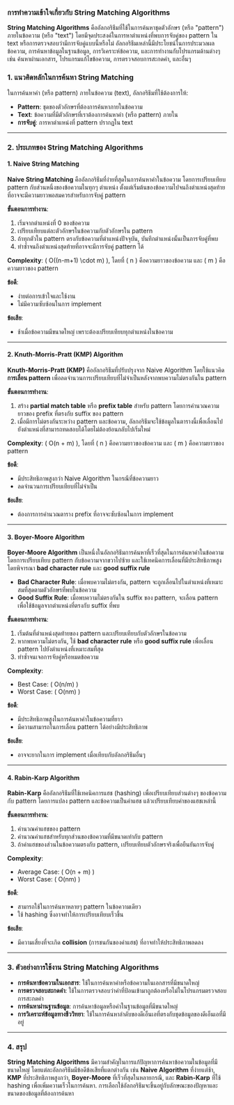 ### การทำความเข้าใจเกี่ยวกับ **String Matching Algorithms**

**String Matching Algorithms** คืออัลกอริธึมที่ใช้ในการค้นหาชุดตัวอักษร (หรือ "pattern") ภายในข้อความ (หรือ "text") โดยมีจุดประสงค์ในการหาตำแหน่งที่พบการจับคู่ของ pattern ใน text หรือการตรวจสอบว่ามีการจับคู่แบบนี้หรือไม่ อัลกอริธึมเหล่านี้มีประโยชน์ในการประมวลผลข้อความ, การค้นหาข้อมูลในฐานข้อมูล, การวิเคราะห์ข้อความ, และการทำงานกับโปรแกรมด้านต่างๆ เช่น ค้นหาผ่านเอกสาร, โปรแกรมแก้ไขข้อความ, การตรวจสอบการสะกดคำ, และอื่นๆ

### **1. แนวคิดหลักในการค้นหา String Matching**

ในการค้นหาคำ (หรือ pattern) ภายในข้อความ (text), อัลกอริธึมที่ใช้ต้องการให้:
- **Pattern**: ชุดของตัวอักษรที่ต้องการค้นหาภายในข้อความ
- **Text**: ข้อความที่มีตัวอักษรที่เราต้องการค้นหาคำ (หรือ pattern) ภายใน
- **การจับคู่**: การหาตำแหน่งที่ pattern ปรากฏใน text

---

### **2. ประเภทของ String Matching Algorithms**

#### **1. Naive String Matching**

**Naive String Matching** คืออัลกอริธึมที่ง่ายที่สุดในการค้นหาคำในข้อความ โดยการเปรียบเทียบ pattern กับส่วนหนึ่งของข้อความในทุกๆ ตำแหน่ง ตั้งแต่เริ่มต้นของข้อความไปจนถึงตำแหน่งสุดท้ายที่อาจจะมีความยาวพอสมควรสำหรับการจับคู่ pattern

**ขั้นตอนการทำงาน**:
1. เริ่มจากตำแหน่งที่ 0 ของข้อความ
2. เปรียบเทียบแต่ละตัวอักษรในข้อความกับตัวอักษรใน pattern
3. ถ้าทุกตัวใน pattern ตรงกับข้อความที่ตำแหน่งปัจจุบัน, บันทึกตำแหน่งนั้นเป็นการจับคู่ที่พบ
4. ทำซ้ำจนถึงตำแหน่งสุดท้ายที่อาจจะมีการจับคู่ pattern ได้

**Complexity**: \( O((n-m+1) \cdot m) \), โดยที่ \( n \) คือความยาวของข้อความ และ \( m \) คือความยาวของ pattern

**ข้อดี**:
- ง่ายต่อการเข้าใจและใช้งาน
- ไม่มีความซับซ้อนในการ implement

**ข้อเสีย**:
- ช้าเมื่อข้อความมีขนาดใหญ่ เพราะต้องเปรียบเทียบทุกตำแหน่งในข้อความ

---

#### **2. Knuth-Morris-Pratt (KMP) Algorithm**

**Knuth-Morris-Pratt (KMP)** คืออัลกอริธึมที่ปรับปรุงจาก Naive Algorithm โดยใช้แนวคิด **การเลื่อน pattern** เพื่อลดจำนวนการเปรียบเทียบที่ไม่จำเป็นหลังจากพบความไม่ตรงกันใน pattern

**ขั้นตอนการทำงาน**:
1. สร้าง **partial match table** หรือ **prefix table** สำหรับ pattern โดยการคำนวณความยาวของ prefix ที่ตรงกับ suffix ของ pattern
2. เมื่อมีการไม่ตรงกันระหว่าง pattern และข้อความ, อัลกอริธึมจะใช้ข้อมูลในตารางนี้เพื่อเลื่อนไปยังตำแหน่งที่สามารถทดสอบได้โดยไม่ต้องย้อนกลับไปเริ่มใหม่

**Complexity**: \( O(n + m) \), โดยที่ \( n \) คือความยาวของข้อความ และ \( m \) คือความยาวของ pattern

**ข้อดี**:
- มีประสิทธิภาพสูงกว่า Naive Algorithm ในกรณีที่ข้อความยาว
- ลดจำนวนการเปรียบเทียบที่ไม่จำเป็น

**ข้อเสีย**:
- ต้องการการคำนวณตาราง prefix ที่อาจจะซับซ้อนในการ implement

---

#### **3. Boyer-Moore Algorithm**

**Boyer-Moore Algorithm** เป็นหนึ่งในอัลกอริธึมการค้นหาที่เร็วที่สุดในการค้นหาคำในข้อความ โดยการเปรียบเทียบ pattern กับข้อความจากขวาไปซ้าย และใช้เทคนิคการเลื่อนที่มีประสิทธิภาพสูง โดยพิจารณา **bad character rule** และ **good suffix rule**

- **Bad Character Rule**: เมื่อพบความไม่ตรงกัน, pattern จะถูกเลื่อนไปในตำแหน่งที่เหมาะสมที่สุดตามตัวอักษรที่พบในข้อความ
- **Good Suffix Rule**: เมื่อพบความไม่ตรงกันใน suffix ของ pattern, จะเลื่อน pattern เพื่อใช้ข้อมูลจากตำแหน่งที่ตรงกับ suffix ที่พบ

**ขั้นตอนการทำงาน**:
1. เริ่มต้นที่ตำแหน่งสุดท้ายของ pattern และเปรียบเทียบกับตัวอักษรในข้อความ
2. หากพบความไม่ตรงกัน, ใช้ **bad character rule** หรือ **good suffix rule** เพื่อเลื่อน pattern ไปยังตำแหน่งที่เหมาะสมที่สุด
3. ทำซ้ำจนเจอการจับคู่หรือหมดข้อความ

**Complexity**:
- Best Case: \( O(n/m) \)
- Worst Case: \( O(nm) \)

**ข้อดี**:
- มีประสิทธิภาพสูงในการค้นหาคำในข้อความที่ยาว
- มีความสามารถในการเลื่อน pattern ได้อย่างมีประสิทธิภาพ

**ข้อเสีย**:
- อาจจะยากในการ implement เมื่อเทียบกับอัลกอริธึมอื่นๆ

---

#### **4. Rabin-Karp Algorithm**

**Rabin-Karp** คืออัลกอริธึมที่ใช้เทคนิคการแฮช (hashing) เพื่อเปรียบเทียบส่วนต่างๆ ของข้อความกับ pattern โดยการแปลง pattern และข้อความเป็นค่าแฮช แล้วเปรียบเทียบค่าของแฮชเหล่านี้

**ขั้นตอนการทำงาน**:
1. คำนวณค่าแฮชของ pattern
2. คำนวณค่าแฮชสำหรับทุกส่วนของข้อความที่มีขนาดเท่ากับ pattern
3. ถ้าค่าแฮชของส่วนในข้อความตรงกับ pattern, เปรียบเทียบตัวอักษรจริงเพื่อยืนยันการจับคู่

**Complexity**: 
- Average Case: \( O(n + m) \)
- Worst Case: \( O(nm) \)

**ข้อดี**:
- สามารถใช้ในการค้นหาหลายๆ pattern ในข้อความเดียว
- ใช้ hashing ซึ่งอาจทำให้การเปรียบเทียบเร็วขึ้น

**ข้อเสีย**:
- มีความเสี่ยงที่จะเกิด **collision** (การชนกันของค่าแฮช) ที่อาจทำให้ประสิทธิภาพลดลง

---

### **3. ตัวอย่างการใช้งาน String Matching Algorithms**

- **การค้นหาข้อความในเอกสาร**: ใช้ในการค้นหาคำหรือข้อความในเอกสารที่มีขนาดใหญ่
- **การตรวจสอบสะกดคำ**: ใช้ในการตรวจสอบว่าคำที่ป้อนเข้ามาถูกต้องหรือไม่ในโปรแกรมตรวจสอบการสะกดคำ
- **การค้นหาผ่านฐานข้อมูล**: การค้นหาข้อมูลหรือคำในฐานข้อมูลที่มีขนาดใหญ่
- **การวิเคราะห์ข้อมูลทางชีววิทยา**: ใช้ในการค้นหาลำดับของดีเอ็นเอที่ตรงกับชุดข้อมูลของดีเอ็นเอที่มีอยู่

---

### **4. สรุป**

**String Matching Algorithms** มีความสำคัญในการแก้ปัญหาการค้นหาข้อความในข้อมูลที่มีขนาดใหญ่ โดยแต่ละอัลกอริธึมมีข้อดีข้อเสียที่แตกต่างกัน เช่น **Naive Algorithm** ที่ง่ายแต่ช้า, **KMP** ที่ประสิทธิภาพสูงกว่า, **Boyer-Moore** ที่เร็วที่สุดในหลายกรณี, และ **Rabin-Karp** ที่ใช้ hashing เพื่อเพิ่มความเร็วในการค้นหา. การเลือกใช้อัลกอริธึมจะขึ้นอยู่กับลักษณะของปัญหาและขนาดของข้อมูลที่ต้องการค้นหา